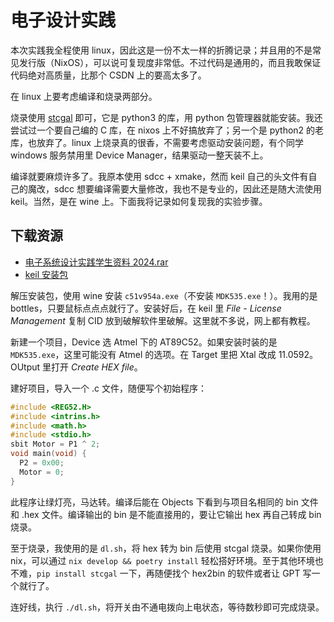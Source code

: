 # 电子设计实践

本次实践我全程使用 linux，因此这是一份不太一样的折腾记录；并且用的不是常见发行版（NixOS），可以说可复现度非常低。不过代码是通用的，而且我敢保证代码绝对高质量，比那个 CSDN 上的要高太多了。

在 linux 上要考虑编译和烧录两部分。

烧录使用 [stcgal](https://github.com/grigorig/stcgal) 即可，它是 python3 的库，用 python 包管理器就能安装。我还尝试过一个要自己编的 C 库，在 nixos 上不好搞放弃了；另一个是 python2 的老库，也放弃了。linux 上烧录真的很香，不需要考虑驱动安装问题，有个同学 windows 服务禁用里 Device Manager，结果驱动一整天装不上。

编译就要麻烦许多了。我原本使用 sdcc + xmake，然而 keil 自己的头文件有自己的魔改，sdcc 想要编译需要大量修改，我也不是专业的，因此还是随大流使用 keil。当然，是在 wine 上。下面我将记录如何复现我的实验步骤。

## 下载资源

- [电子系统设计实践学生资料 2024.rar](https://cs.e.ecust.edu.cn/download/1d6453ca711af86c0b6a265c9d6416f4)
- [keil 安装包](https://cs.e.ecust.edu.cn/download/a92b89ce8b058019c770c905c0dfe2aa)

解压安装包，使用 wine 安装 `c51v954a.exe`（不安装 `MDK535.exe`！）。我用的是 bottles，只要鼠标点点点就行了。安装好后，在 keil 里 _File - License Management_ 复制 CID 放到破解软件里破解。这里就不多说，网上都有教程。

新建一个项目，Device 选 Atmel 下的 AT89C52。如果安装时装的是 `MDK535.exe`，这里可能没有 Atmel 的选项。在 Target 里把 Xtal 改成 11.0592。OUtput 里打开 _Create HEX file_。

建好项目，导入一个 .c 文件，随便写个初始程序：

```c
#include <REG52.H>
#include <intrins.h>
#include <math.h>
#include <stdio.h>
sbit Motor = P1 ^ 2;
void main(void) {
  P2 = 0x00;
  Motor = 0;
}
```

此程序让绿灯亮，马达转。编译后能在 Objects 下看到与项目名相同的 bin 文件和 .hex 文件。编译输出的 bin 是不能直接用的，要让它输出 hex 再自己转成 bin 烧录。

至于烧录，我使用的是 `dl.sh`，将 hex 转为 bin 后使用 stcgal 烧录。如果你使用 nix，可以通过 `nix develop && poetry install` 轻松搭好环境。至于其他环境也不难，`pip install stcgal` 一下，再随便找个 hex2bin 的软件或者让 GPT 写一个就行了。

连好线，执行 `./dl.sh`，将开关由不通电拨向上电状态，等待数秒即可完成烧录。
